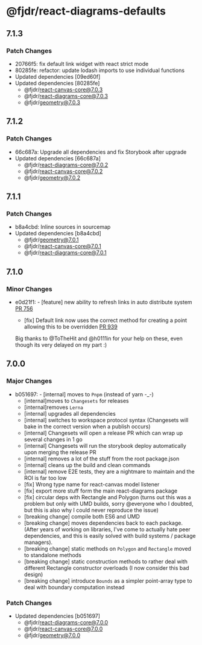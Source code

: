 # @fjdr/react-diagrams-defaults

## 7.1.3

### Patch Changes

- 20766f5: fix default link widget with react strict mode
- 80285fe: refactor: update lodash imports to use individual functions
- Updated dependencies [09ed60f]
- Updated dependencies [80285fe]
  - @fjdr/react-canvas-core@7.0.3
  - @fjdr/react-diagrams-core@7.0.3
  - @fjdr/geometry@7.0.3

## 7.1.2

### Patch Changes

- 66c687a: Upgrade all dependencies and fix Storybook after upgrade
- Updated dependencies [66c687a]
  - @fjdr/react-diagrams-core@7.0.2
  - @fjdr/react-canvas-core@7.0.2
  - @fjdr/geometry@7.0.2

## 7.1.1

### Patch Changes

- b8a4cbd: Inline sources in sourcemap
- Updated dependencies [b8a4cbd]
  - @fjdr/geometry@7.0.1
  - @fjdr/react-canvas-core@7.0.1
  - @fjdr/react-diagrams-core@7.0.1

## 7.1.0

### Minor Changes

- e0d21f1: - [feature] new ability to refresh links in auto distribute system [PR 756](https://github.com/projectstorm/react-diagrams/pull/756)

  - [fix] Default link now uses the correct method for creating a point allowing this to be overridden [PR 939](https://github.com/projectstorm/react-diagrams/pull/939)

  Big thanks to @ToTheHit and @h0111in for your help on these, even though its very delayed on my part :)

## 7.0.0

### Major Changes

- b051697: - [internal] moves to `Pnpm` (instead of yarn -\_-)
  - [internal]moves to `Changesets` for releases
  - [internal]removes `Lerna`
  - [internal] upgrades all dependencies
  - [internal] switches to workspace protocol syntax (Changesets will bake in the correct version when a publish occurs)
  - [internal] Changesets will open a release PR which can wrap up several changes in 1 go
  - [internal] Changesets will run the storybook deploy automatically upon merging the release PR
  - [internal] removes a lot of the stuff from the root package.json
  - [internal] cleans up the build and clean commands
  - [internal] remove E2E tests, they are a nightmare to maintain and the ROI is far too low
  - [fix] Wrong type name for react-canvas model listener
  - [fix] export more stuff form the main react-diagrams package
  - [fix] circular deps with Rectangle and Polygon (turns out this was a problem but only with UMD builds, sorry @everyone who I doubted, but this is also why I could never reproduce the issue)
  - [breaking change] compile both ES6 and UMD
  - [breaking change] moves dependencies back to each package. (After years of working on libraries, I've come to actually hate peer dependencies, and this is easily solved with build systems / package managers).
  - [breaking change] static methods on `Polygon` and `Rectangle` moved to standalone methods
  - [breaking change] static construction methods to rather deal with different Rectangle constructor overloads (I now consider this bad design)
  - [breaking change] introduce `Bounds` as a simpler point-array type to deal with boundary computation instead

### Patch Changes

- Updated dependencies [b051697]
  - @fjdr/react-diagrams-core@7.0.0
  - @fjdr/react-canvas-core@7.0.0
  - @fjdr/geometry@7.0.0
